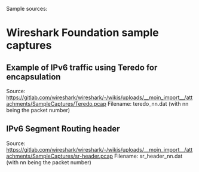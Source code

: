 Sample sources:

# Wireshark Foundation sample captures

## Example of IPv6 traffic using Teredo for encapsulation

Source: https://gitlab.com/wireshark/wireshark/-/wikis/uploads/__moin_import__/attachments/SampleCaptures/Teredo.pcap
Filename: teredo_nn.dat (with nn being the packet number)

## IPv6 Segment Routing header

Source: https://gitlab.com/wireshark/wireshark/-/wikis/uploads/__moin_import__/attachments/SampleCaptures/sr-header.pcap
Filename: sr_header_nn.dat (with nn being the packet number)
